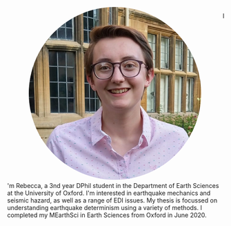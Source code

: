 <a href="url"><img src="Images/headshot colquhoun.jpeg" height="400 px" width="400 px" style="border-radius:50%" align='Left' HSPACE = "50" VSPACE ="5"></a>

\
I'm Rebecca, a 3nd year DPhil student in the Department of Earth Sciences at the University of Oxford. I'm interested in earthquake mechanics and seismic hazard, as well as a range of EDI issues. My thesis is focussed on understanding earthquake determinism using a variety of methods.
I completed my MEarthSci in Earth Sciences from Oxford in June 2020. 


